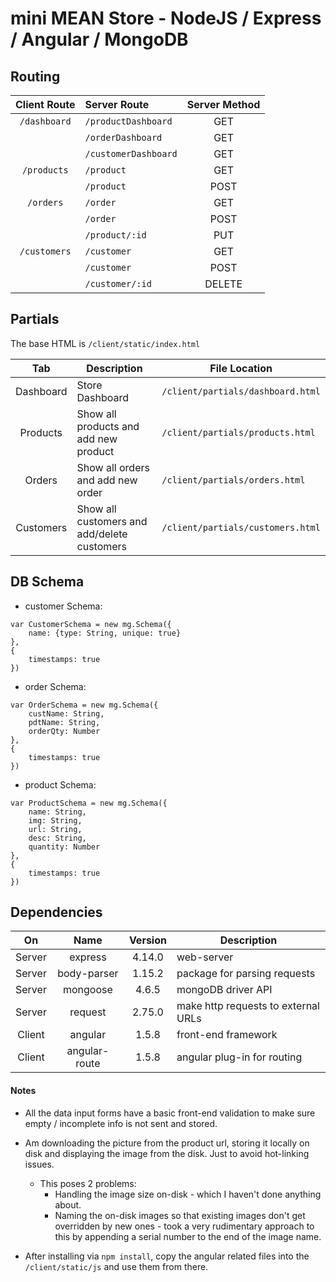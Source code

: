 # mini MEAN Store - NodeJS / Express / Angular / MongoDB

## Routing

  Client Route         |    Server Route    | Server Method
  :-------------------:|:-------------------|:-------------:
  `/dashboard`         |`/productDashboard` | GET
                       |`/orderDashboard`   | GET
                       |`/customerDashboard`| GET
  `/products`          |`/product`          | GET
                       |`/product`          | POST
  `/orders`            |`/order`            | GET
                       |`/order`            | POST
                       |`/product/:id`      | PUT
  `/customers`         |`/customer`         | GET
                       |`/customer`         | POST
                       |`/customer/:id`     | DELETE

## Partials

 The base HTML is `/client/static/index.html`

 Tab      | Description                                | File Location
 :-------:|--------------------------------------------|--------------
 Dashboard| Store Dashboard                            | `/client/partials/dashboard.html`
 Products | Show all products and add new product      | `/client/partials/products.html`
 Orders   | Show all orders and add new order          | `/client/partials/orders.html`
 Customers| Show all customers and add/delete customers| `/client/partials/customers.html`

## DB Schema
  - customer Schema:
  ```
  var CustomerSchema = new mg.Schema({
      name: {type: String, unique: true}
  },
  {
      timestamps: true
  })
  ```

  - order Schema:
  ```
  var OrderSchema = new mg.Schema({
      custName: String,
      pdtName: String,
      orderQty: Number
  },
  {
      timestamps: true
  })
  ```

  - product Schema:
  ```
  var ProductSchema = new mg.Schema({
      name: String,
      img: String,
      url: String,
      desc: String,
      quantity: Number
  },
  {
      timestamps: true
  })
  ```

## Dependencies

  On     | Name             | Version | Description
  :-----:|:----------------:|:-------:|----------------------------
  Server | express          | 4.14.0  | web-server
  Server | body-parser      | 1.15.2  | package for parsing requests
  Server | mongoose         | 4.6.5   | mongoDB driver API
  Server | request          | 2.75.0  | make http requests to external URLs
  Client | angular          | 1.5.8   | front-end framework
  Client | angular-route    | 1.5.8   | angular plug-in for routing

#### Notes

  - All the data input forms have a basic front-end validation to make sure empty / incomplete info is not sent and stored.

  - Am downloading the picture from the product url, storing it locally on disk and displaying the image from the disk. Just to avoid hot-linking issues.
    - This poses 2 problems:
      - Handling the image size on-disk - which I haven't done anything about.
      - Naming the on-disk images so that existing images don't get overridden by new ones - took a very rudimentary approach to this by appending a serial number to the end of the image name.

  - After installing via `npm install`, copy the angular related files into the `/client/static/js` and use them from there.
